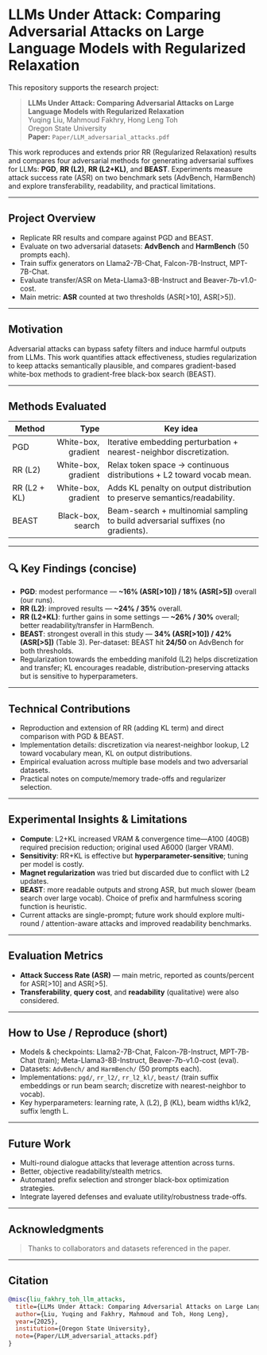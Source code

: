 # LLMs Under Attack: Comparing Adversarial Attacks on Large Language Models with Regularized Relaxation

This repository supports the research project:

> **LLMs Under Attack: Comparing Adversarial Attacks on Large Language Models with Regularized Relaxation**  
> Yuqing Liu, Mahmoud Fakhry, Hong Leng Toh  
> Oregon State University  
> **Paper:** `Paper/LLM_adversarial_attacks.pdf`

This work reproduces and extends prior RR (Regularized Relaxation) results and compares four adversarial methods for generating adversarial suffixes for LLMs: **PGD**, **RR (L2)**, **RR (L2+KL)**, and **BEAST**. Experiments measure attack success rate (ASR) on two benchmark sets (AdvBench, HarmBench) and explore transferability, readability, and practical limitations.

---

## Project Overview

- Replicate RR results and compare against PGD and BEAST.
- Evaluate on two adversarial datasets: **AdvBench** and **HarmBench** (50 prompts each).
- Train suffix generators on Llama2-7B-Chat, Falcon-7B-Instruct, MPT-7B-Chat.
- Evaluate transfer/ASR on Meta-Llama3-8B-Instruct and Beaver-7b-v1.0-cost.
- Main metric: **ASR** counted at two thresholds (ASR[>10], ASR[>5]).

---

## Motivation

Adversarial attacks can bypass safety filters and induce harmful outputs from LLMs. This work quantifies attack effectiveness, studies regularization to keep attacks semantically plausible, and compares gradient-based white-box methods to gradient-free black-box search (BEAST).

---

## Methods Evaluated

| Method | Type | Key idea |
|---|---:|---|
| PGD | White-box, gradient | Iterative embedding perturbation + nearest-neighbor discretization. |
| RR (L2) | White-box, gradient | Relax token space → continuous distributions + L2 toward vocab mean. |
| RR (L2 + KL) | White-box, gradient | Adds KL penalty on output distribution to preserve semantics/readability. |
| BEAST | Black-box, search | Beam-search + multinomial sampling to build adversarial suffixes (no gradients). |

---

## 🔍 Key Findings (concise)

- **PGD**: modest performance — **~16% (ASR[>10]) / 18% (ASR[>5])** overall (our runs).  
- **RR (L2)**: improved results — **~24% / 35%** overall.  
- **RR (L2+KL)**: further gains in some settings — **~26% / 30%** overall; better readability/transfer in HarmBench.  
- **BEAST**: strongest overall in this study — **34% (ASR[>10]) / 42% (ASR[>5])** (Table 3). Per-dataset: BEAST hit **24/50** on AdvBench for both thresholds.  
- Regularization towards the embedding manifold (L2) helps discretization and transfer; KL encourages readable, distribution-preserving attacks but is sensitive to hyperparameters.

---

## Technical Contributions

- Reproduction and extension of RR (adding KL term) and direct comparison with PGD & BEAST.
- Implementation details: discretization via nearest-neighbor lookup, L2 toward vocabulary mean, KL on output distributions.
- Empirical evaluation across multiple base models and two adversarial datasets.
- Practical notes on compute/memory trade-offs and regularizer selection.

---

## Experimental Insights & Limitations

- **Compute**: L2+KL increased VRAM & convergence time—A100 (40GB) required precision reduction; original used A6000 (larger VRAM).  
- **Sensitivity**: RR+KL is effective but **hyperparameter-sensitive**; tuning per model is costly.  
- **Magnet regularization** was tried but discarded due to conflict with L2 updates.  
- **BEAST**: more readable outputs and strong ASR, but much slower (beam search over large vocab). Choice of prefix and harmfulness scoring function is heuristic.  
- Current attacks are single-prompt; future work should explore multi-round / attention-aware attacks and improved readability benchmarks.

---

## Evaluation Metrics

- **Attack Success Rate (ASR)** — main metric, reported as counts/percent for ASR[>10] and ASR[>5].  
- **Transferability**, **query cost**, and **readability** (qualitative) were also considered.

---

## How to Use / Reproduce (short)

- Models & checkpoints: Llama2-7B-Chat, Falcon-7B-Instruct, MPT-7B-Chat (train); Meta-Llama3-8B-Instruct, Beaver-7b-v1.0-cost (eval).  
- Datasets: `AdvBench/` and `HarmBench/` (50 prompts each).  
- Implementations: `pgd/`, `rr_l2/`, `rr_l2_kl/`, `beast/` (train suffix embeddings or run beam search; discretize with nearest-neighbor to vocab).  
- Key hyperparameters: learning rate, λ (L2), β (KL), beam widths k1/k2, suffix length L.

---

## Future Work

- Multi-round dialogue attacks that leverage attention across turns.  
- Better, objective readability/stealth metrics.  
- Automated prefix selection and stronger black-box optimization strategies.  
- Integrate layered defenses and evaluate utility/robustness trade-offs.

---

## Acknowledgments

> Thanks to collaborators and datasets referenced in the paper.

---

## Citation

```bibtex
@misc{liu_fakhry_toh_llm_attacks,
  title={LLMs Under Attack: Comparing Adversarial Attacks on Large Language Models with Regularized Relaxation},
  author={Liu, Yuqing and Fakhry, Mahmoud and Toh, Hong Leng},
  year={2025},
  institution={Oregon State University},
  note={Paper/LLM_adversarial_attacks.pdf}
}
